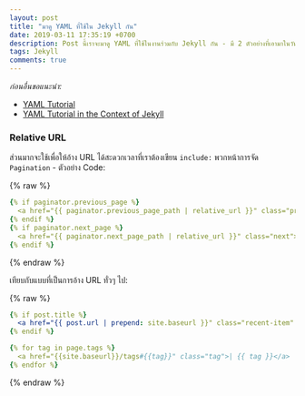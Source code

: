 ```yaml
---
layout: post
title: "มาดู YAML ที่ใช้ใน Jekyll กัน"
date: 2019-03-11 17:35:19 +0700
description: Post นี้เราจะมาดู YAML ที่ใช้ในงานร่วมกับ Jekyll กัน - มี 2 ตัวอย่างที่เอามาในวันนี้คือ Relative URL กับ Sort
tags: Jekyll
comments: true
---
```

*ก่อนอื่นขอแนะนำ:*
- [YAML Tutorial](https://rhnh.net/2011/01/31/yaml-tutorial/)
- [YAML Tutorial in the Context of Jekyll](https://deepnn.github.io/mydoc_yaml_tutorial.html)

### Relative URL
ส่วนมากจะใช้เพื่อให้อ้าง URL ได้สะดวกเวลาที่เราต้องเขียน `include:` พวกหน้าการจัด `Pagination` - ตัวอย่าง Code:

{% raw %}
```YAML
{% if paginator.previous_page %}
  <a href="{{ paginator.previous_page_path | relative_url }}" class="previous"><i class="fa fa-angle-left" aria-hidden="true"></i> Previous</a>
{% endif %}
{% if paginator.next_page %}
  <a href="{{ paginator.next_page_path | relative_url }}" class="next">Next <i class="fa fa-angle-right" aria-hidden="true"></i></a>
{% endif %}
```
{% endraw %}

เทียบกับแบบที่เป็นการอ้าง URL ทั่วๆ ไป:

{% raw %}
```YAML
{% if post.title %}
  <a href="{{ post.url | prepend: site.baseurl }}" class="recent-item" style="background: url({{post.img}}) center no-repeat; background-size: cover;"><span>{{ post.title }}</span></a>
{% endif %}

{% for tag in page.tags %}
  <a href="{{site.baseurl}}/tags#{{tag}}" class="tag">| {{ tag }}</a>
{% endfor %}
```
{% endraw %}
